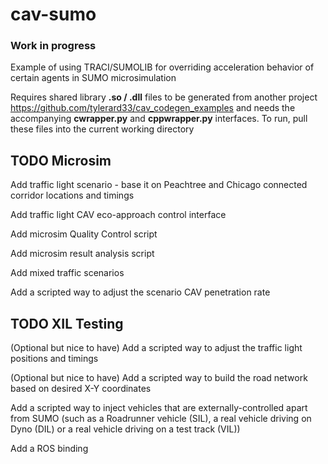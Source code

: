 # cav-sumo

### Work in progress

Example of using TRACI/SUMOLIB for overriding acceleration behavior of certain agents in SUMO microsimulation

<!-- Requires **I24scenario/** folder to be populated from other project <https://github.com/yanb514/CorridorCalibration> -->

Requires shared library **.so / .dll** files to be generated from another project <https://github.com/tylerard33/cav_codegen_examples> and needs the accompanying **cwrapper.py** and **cppwrapper.py** interfaces. To run, pull these files into the current working directory

## TODO Microsim
Add traffic light scenario - base it on Peachtree and Chicago connected corridor locations and timings

Add traffic light CAV eco-approach control interface

Add microsim Quality Control script

Add microsim result analysis script

Add mixed traffic scenarios

Add a scripted way to adjust the scenario CAV penetration rate

## TODO XIL Testing
(Optional but nice to have) Add a scripted way to adjust the traffic light positions and timings

(Optional but nice to have) Add a scripted way to build the road network based on desired X-Y coordinates

Add a scripted way to inject vehicles that are externally-controlled apart from SUMO (such as a Roadrunner vehicle (SIL), a real vehicle driving on Dyno (DIL) or a real vehicle driving on a test track (VIL))

Add a ROS binding